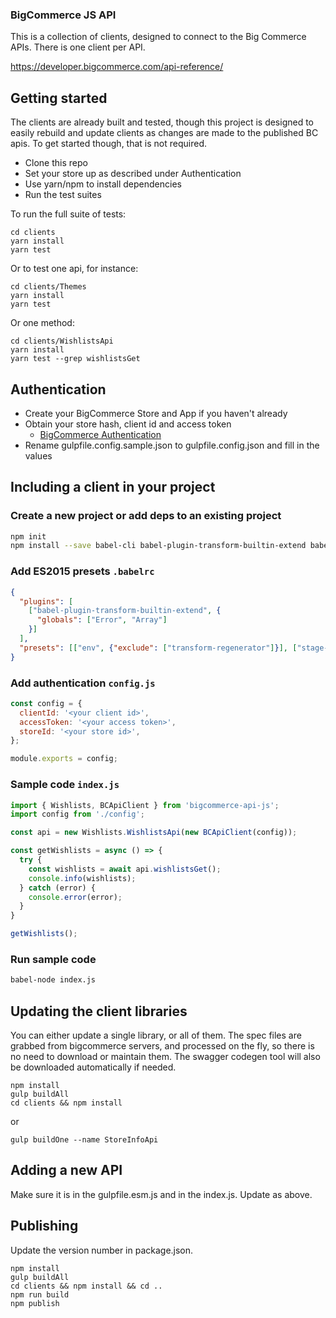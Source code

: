### BigCommerce JS API

This is a collection of clients, designed to connect to the Big Commerce APIs. There is one
client per API.

https://developer.bigcommerce.com/api-reference/

## Getting started

The clients are already built and tested, though this project is designed to easily rebuild and update
clients as changes are made to the published BC apis. To get started though, that is not required.

* Clone this repo
* Set your store up as described under Authentication
* Use yarn/npm to install dependencies
* Run the test suites

To run the full suite of tests: 

```
cd clients
yarn install
yarn test
```

Or to test one api, for instance:

```
cd clients/Themes
yarn install
yarn test
```

Or one method:

```
cd clients/WishlistsApi
yarn install
yarn test --grep wishlistsGet
```

## Authentication

* Create your BigCommerce Store and App if you haven't already
* Obtain your store hash, client id and access token
  * [BigCommerce Authentication](https://developer.bigcommerce.com/api-docs/getting-started/authentication/rest-api-authentication#obtaining-store-api-credentials#obtaining-store-api-credentials)
* Rename gulpfile.config.sample.json to gulpfile.config.json and fill in the values

## Including a client in your project

### Create a new project or add deps to an existing project

```bash
npm init
npm install --save babel-cli babel-plugin-transform-builtin-extend babel-preset-env babel-preset-stage-0 bigcommerce-api-js
```

### Add ES2015 presets **`.babelrc`**

```json
{
  "plugins": [
    ["babel-plugin-transform-builtin-extend", {
      "globals": ["Error", "Array"]
    }]
  ],
  "presets": [["env", {"exclude": ["transform-regenerator"]}], ["stage-0"]]
}
```

### Add authentication **`config.js`**

```js
const config = {
  clientId: '<your client id>',
  accessToken: '<your access token>',
  storeId: '<your store id>',
};

module.exports = config;
```

### Sample code **`index.js`**

```js
import { Wishlists, BCApiClient } from 'bigcommerce-api-js';
import config from './config';

const api = new Wishlists.WishlistsApi(new BCApiClient(config));

const getWishlists = async () => {
  try {
    const wishlists = await api.wishlistsGet();
    console.info(wishlists);
  } catch (error) {
    console.error(error);
  }
}

getWishlists();
```

### Run sample code

```bash
babel-node index.js
```

## Updating the client libraries

You can either update a single library, or all of them. The spec files are grabbed from bigcommerce servers, and processed on the fly, so
there is no need to download or maintain them. The swagger codegen tool will also be downloaded automatically if needed.

```
npm install
gulp buildAll
cd clients && npm install
```

or

```
gulp buildOne --name StoreInfoApi
```

## Adding a new API

Make sure it is in the gulpfile.esm.js and in the index.js. Update as above.

## Publishing

Update the version number in package.json.

```
npm install
gulp buildAll
cd clients && npm install && cd ..
npm run build
npm publish
```
